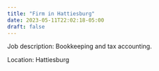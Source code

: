```yaml
---
title: "Firm in Hattiesburg"
date: 2023-05-11T22:02:18-05:00
draft: false
---
```


Job description: Bookkeeping and tax accounting.

Location: Hattiesburg

